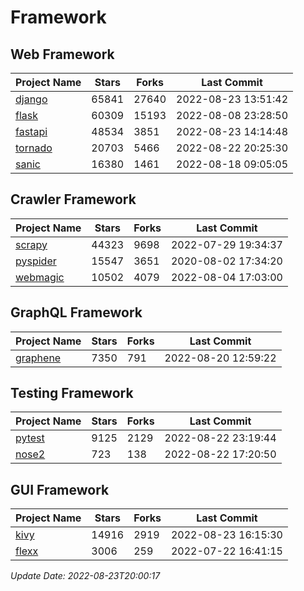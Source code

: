 # Framework

## Web Framework
| Project Name | Stars | Forks | Last Commit |
| ------------ | ----- | ----- | ----------- |
| [django](https://github.com/django/django) | 65841 | 27640 | 2022-08-23 13:51:42 |
| [flask](https://github.com/pallets/flask) | 60309 | 15193 | 2022-08-08 23:28:50 |
| [fastapi](https://github.com/tiangolo/fastapi) | 48534 | 3851 | 2022-08-23 14:14:48 |
| [tornado](https://github.com/tornadoweb/tornado) | 20703 | 5466 | 2022-08-22 20:25:30 |
| [sanic](https://github.com/sanic-org/sanic) | 16380 | 1461 | 2022-08-18 09:05:05 |

## Crawler Framework
| Project Name | Stars | Forks | Last Commit |
| ------------ | ----- | ----- | ----------- |
| [scrapy](https://github.com/scrapy/scrapy) | 44323 | 9698 | 2022-07-29 19:34:37 |
| [pyspider](https://github.com/binux/pyspider) | 15547 | 3651 | 2020-08-02 17:34:20 |
| [webmagic](https://github.com/code4craft/webmagic) | 10502 | 4079 | 2022-08-04 17:03:00 |

## GraphQL Framework
| Project Name | Stars | Forks | Last Commit |
| ------------ | ----- | ----- | ----------- |
| [graphene](https://github.com/graphql-python/graphene) | 7350 | 791 | 2022-08-20 12:59:22 |

## Testing Framework
| Project Name | Stars | Forks | Last Commit |
| ------------ | ----- | ----- | ----------- |
| [pytest](https://github.com/pytest-dev/pytest) | 9125 | 2129 | 2022-08-22 23:19:44 |
| [nose2](https://github.com/nose-devs/nose2) | 723 | 138 | 2022-08-22 17:20:50 |

## GUI Framework
| Project Name | Stars | Forks | Last Commit |
| ------------ | ----- | ----- | ----------- |
| [kivy](https://github.com/kivy/kivy) | 14916 | 2919 | 2022-08-23 16:15:30 |
| [flexx](https://github.com/flexxui/flexx) | 3006 | 259 | 2022-07-22 16:41:15 |

*Update Date: 2022-08-23T20:00:17*